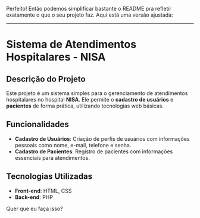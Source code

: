 Perfeito! Então podemos simplificar bastante o README pra refletir exatamente o que o seu projeto faz. Aqui está uma versão ajustada:

---

# Sistema de Atendimentos Hospitalares - NISA

## Descrição do Projeto

Este projeto é um sistema simples para o gerenciamento de atendimentos hospitalares no hospital **NISA**. Ele permite o **cadastro de usuários** e **pacientes** de forma prática, utilizando tecnologias web básicas.

## Funcionalidades

* **Cadastro de Usuários**: Criação de perfis de usuários com informações pessoais como nome, e-mail, telefone e senha.
* **Cadastro de Pacientes**: Registro de pacientes com informações essenciais para atendimentos.

## Tecnologias Utilizadas

* **Front-end**: HTML, CSS
* **Back-end**: PHP



Quer que eu faça isso?
